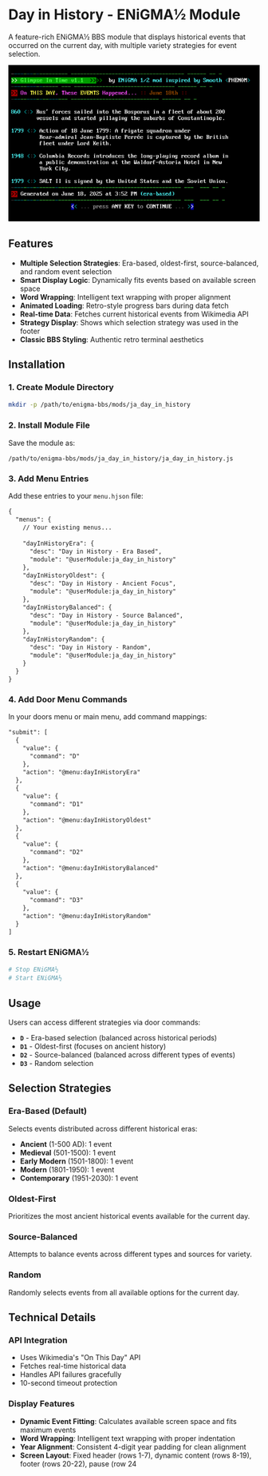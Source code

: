 # Day in History - ENiGMA½ Module

A feature-rich ENiGMA½ BBS module that displays historical events that occurred on the current day, with multiple variety strategies for event selection.

![Day in History Screenshot](assets/screenshot.png)

## Features

- **Multiple Selection Strategies**: Era-based, oldest-first, source-balanced, and random event selection
- **Smart Display Logic**: Dynamically fits events based on available screen space
- **Word Wrapping**: Intelligent text wrapping with proper alignment
- **Animated Loading**: Retro-style progress bars during data fetch
- **Real-time Data**: Fetches current historical events from Wikimedia API
- **Strategy Display**: Shows which selection strategy was used in the footer
- **Classic BBS Styling**: Authentic retro terminal aesthetics

## Installation

### 1. Create Module Directory
```bash
mkdir -p /path/to/enigma-bbs/mods/ja_day_in_history
```

### 2. Install Module File
Save the module as:
```
/path/to/enigma-bbs/mods/ja_day_in_history/ja_day_in_history.js
```

### 3. Add Menu Entries
Add these entries to your `menu.hjson` file:

```hjson
{
  "menus": {
    // Your existing menus...
    
    "dayInHistoryEra": {
      "desc": "Day in History - Era Based",
      "module": "@userModule:ja_day_in_history"
    },
    "dayInHistoryOldest": {
      "desc": "Day in History - Ancient Focus",
      "module": "@userModule:ja_day_in_history"
    },
    "dayInHistoryBalanced": {
      "desc": "Day in History - Source Balanced",
      "module": "@userModule:ja_day_in_history"
    },
    "dayInHistoryRandom": {
      "desc": "Day in History - Random",
      "module": "@userModule:ja_day_in_history"
    }
  }
}
```

### 4. Add Door Menu Commands
In your doors menu or main menu, add command mappings:

```hjson
"submit": [
  {
    "value": {
      "command": "D"
    },
    "action": "@menu:dayInHistoryEra"
  },
  {
    "value": {
      "command": "D1"
    },
    "action": "@menu:dayInHistoryOldest"
  },
  {
    "value": {
      "command": "D2"
    },
    "action": "@menu:dayInHistoryBalanced"
  },
  {
    "value": {
      "command": "D3"
    },
    "action": "@menu:dayInHistoryRandom"
  }
]
```

### 5. Restart ENiGMA½
```bash
# Stop ENiGMA½
# Start ENiGMA½
```

## Usage

Users can access different strategies via door commands:

- **`D`** - Era-based selection (balanced across historical periods)
- **`D1`** - Oldest-first (focuses on ancient history)
- **`D2`** - Source-balanced (balanced across different types of events)
- **`D3`** - Random selection

## Selection Strategies

### Era-Based (Default)
Selects events distributed across different historical eras:
- **Ancient** (1-500 AD): 1 event
- **Medieval** (501-1500): 1 event  
- **Early Modern** (1501-1800): 1 event
- **Modern** (1801-1950): 1 event
- **Contemporary** (1951-2030): 1 event

### Oldest-First
Prioritizes the most ancient historical events available for the current day.

### Source-Balanced
Attempts to balance events across different types and sources for variety.

### Random
Randomly selects events from all available options for the current day.

## Technical Details

### API Integration
- Uses Wikimedia's "On This Day" API
- Fetches real-time historical data
- Handles API failures gracefully
- 10-second timeout protection

### Display Features
- **Dynamic Event Fitting**: Calculates available screen space and fits maximum events
- **Word Wrapping**: Intelligent text wrapping with proper indentation
- **Year Alignment**: Consistent 4-digit year padding for clean alignment
- **Screen Layout**: Fixed header (rows 1-7), dynamic content (rows 8-19), footer (rows 20-22), pause (row 24